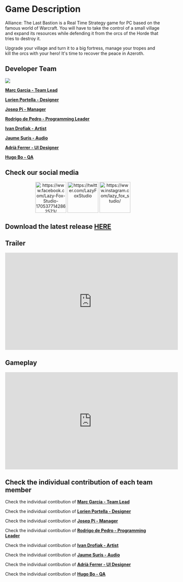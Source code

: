 # Game Description
Alliance: The Last Bastion is a Real Time Strategy game for PC based on the famous world of Warcraft.
You will have to take the control of a small village and expand its resources while defending it from the orcs of the Horde that tries to destroy it.

Upgrade your village and turn it to a big fortress, manage your tropes and kill the orcs with your hero!
It's time to recover the peace in Azeroth.

## Developer Team
<p> 
<img src="https://scontent-mad1-1.cdninstagram.com/vp/0e0f3fe3841cf8db1f20dc1595a512e7/5BB63405/t51.2885-15/s1080x1080/e15/fr/27581137_939646506190810_3982663726938456064_n.jpg">
</p>

**[Marc Garcia - Team Lead](https://github.com/MaxitoSama)**

**[Lorien Portella - Designer](https://github.com/Witiza)**

**[Josep Pi - Manager](https://github.com/joseppi)**

**[Rodrigo de Pedro - Programming Leader](https://github.com/rodrigodpl)**

**[Ivan Drofiak - Artist](https://github.com/FurryGhoul)**

**[Jaume Surís - Audio](https://github.com/Farmak09)**

**[Adrià Ferrer - UI Designer](https://github.com/Adria-F)**

**[Hugo Bo - QA](https://github.com/Hugo-Bo-Diaz)**

## Check our social media
<p align="center"> 
<a href="https://www.facebook.com/Lazy-Fox-Studio-1705377142862573/"><img src="https://i.imgur.com/n3lVcl0.png" alt="https://www.facebook.com/Lazy-Fox-Studio-1705377142862573/" width="100"/></a>            <a href="https://twitter.com/LazyFoxStudio"><img src="http://icons.iconarchive.com/icons/sicons/basic-round-social/512/twitter-icon.png" alt="https://twitter.com/LazyFoxStudio" width="100"/></a>            <a href="https://www.instagram.com/lazy_fox_studio/"><img src="https://i.imgur.com/xU9lcDC.png" alt="https://www.instagram.com/lazy_fox_studio/" width="100"/></a>
</p>

## Download the latest release [HERE](https://github.com/LazyFoxStudio/Project-2/releases/latest)

## Trailer
<iframe width="560" height="315" src="https://www.youtube.com/embed/n_4vpCjaRbg?rel=0" frameborder="0" allow="autoplay; encrypted-media" allowfullscreen></iframe>

## Gameplay
<iframe width="560" height="315" src="https://www.youtube.com/embed/RyW-BIhwF90?rel=0" frameborder="0" allow="autoplay; encrypted-media" allowfullscreen></iframe>

## Check the individual contribution of each team member

Check the individual contibution of **[Marc Garcia - Team Lead](https://lazyfoxstudio.github.io/Project-2/max)**

Check the individual contibution of **[Lorien Portella - Designer](https://lazyfoxstudio.github.io/Project-2/lorien)**

Check the individual contibution of **[Josep Pi - Manager](https://lazyfoxstudio.github.io/Project-2/josep)**

Check the individual contibution of **[Rodrigo de Pedro - Programming Leader](https://lazyfoxstudio.github.io/Project-2/rodri)**

Check the individual contibution of **[Ivan Drofiak - Artist](https://lazyfoxstudio.github.io/Project-2/ivan)**

Check the individual contibution of **[Jaume Surís - Audio](https://lazyfoxstudio.github.io/Project-2/jaume)**

Check the individual contibution of **[Adrià Ferrer - UI Designer](https://lazyfoxstudio.github.io/Project-2/adria)**

Check the individual contibution of **[Hugo Bo - QA](https://lazyfoxstudio.github.io/Project-2/hugo)**

